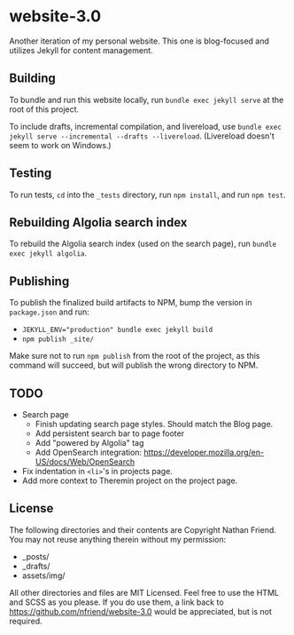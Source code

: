 # website-3.0

Another iteration of my personal website. This one is blog-focused and utilizes Jekyll for content management.

## Building

To bundle and run this website locally, run `bundle exec jekyll serve` at the root of this project.

To include drafts, incremental compilation, and livereload, use `bundle exec jekyll serve --incremental --drafts --livereload`. (Livereload doesn't seem to work on Windows.)

## Testing

To run tests, `cd` into the `_tests` directory, run `npm install`, and run `npm test`.

## Rebuilding Algolia search index

To rebuild the Algolia search index (used on the search page), run `bundle exec jekyll algolia`.

## Publishing

To publish the finalized build artifacts to NPM, bump the version in `package.json` and run:

-   `JEKYLL_ENV="production" bundle exec jekyll build`
-   `npm publish _site/`

Make sure not to run `npm publish` from the root of the project, as this command will succeed, but will publish the wrong directory to NPM.

## TODO

-   Search page
    -   Finish updating search page styles. Should match the Blog page.
    -   Add persistent search bar to page footer
    -   Add "powered by Algolia" tag
    -   Add OpenSearch integration: https://developer.mozilla.org/en-US/docs/Web/OpenSearch
-   Fix indentation in `<li>`'s in projects page.
-   Add more context to Theremin project on the project page.

## License

The following directories and their contents are Copyright Nathan Friend. You may not reuse anything therein without my permission:

-   \_posts/
-   \_drafts/
-   assets/img/

All other directories and files are MIT Licensed. Feel free to use the HTML and SCSS as you please. If you do use them, a link back to https://github.com/nfriend/website-3.0 would be appreciated, but is not required.
